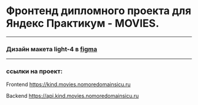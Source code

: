 # Фронтенд дипломного проекта для Яндекс Практикум - MOVIES. 
---
### Дизайн макета light-4 в [figma](https://www.figma.com/file/6FMWkB94wE7KTkcCgUXtnC/light-1?type=design&node-id=1-2798&mode=design&t=xWFXYuQsQ3cgc8ps-0)
---
### ссылки на проект:
Frontend https://kind.movies.nomoredomainsicu.ru

Backend https://api.kind.movies.nomoredomainsicu.ru
